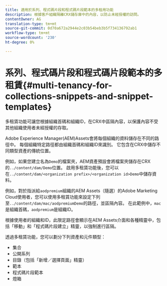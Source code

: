 ```yaml
---
title: 適用於系列、程式碼片段和程式碼片段範本的多租用功能
description: 根據客戶組織隔離CRX儲存庫中的內容，以防止未經授權的訪問。
contentOwner: AG
translation-type: tm+mt
source-git-commit: 0d70a672a2944e2c03b54beb3b5f734136792ab1
workflow-type: tm+mt
source-wordcount: '230'
ht-degree: 0%

---
```



# 系列、程式碼片段和程式碼片段範本的多租賃{#multi-tenancy-for-collections-snippets-and-snippet-templates}

多租賃功能可讓您根據組織首碼和組織ID，在CRX中區隔內容，以保護內容不受其他組織使用者未經授權的存取。

Adobe Experience Manager(AEM)Assets會將每個組織的資料儲存在不同的路徑中。 每個組織特定路徑都由組織首碼和組織ID來識別。
它包含在CRX中儲存不同類型資產的傳統位置。

例如，如果您建立名為`Demo`的檔案夾，AEM資產預設會將檔案夾儲存在CRX的`../content/dam/Demo`位置。 啟用多租賃功能後，您可以在`../content/dam/<organization prefix>/<organization id>Demo`中儲存資料。

例如，對於指派給`aodpremium`組織的AEM Assets（隨選）的Adobe Marketing Cloud使用者，您可以使用多租賃功能來設定下列至`../content/dam/mac/aodpremiumDemo`的路徑，並區隔內容。 在此範例中，`mac`是組織首碼，`aodpremium`是組織ID。

根據使用者的組織和ID，此限定路徑會顯示在AEM Assets介面和各種精靈中，包括「移動」和「程式碼片段建立」精靈，以強制進行區隔。

透過多租賃功能，您可以劃分下列資產和元件類型：

* 集合
* 公開系列
* 目錄（包括「新增／選擇頁面」精靈）
* 範本
* 程式碼片段範本
* 燈箱
